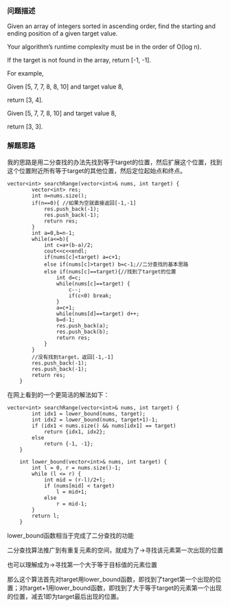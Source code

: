 ### 问题描述

Given an array of integers sorted in ascending order, find the starting and ending position of a given target value. 

Your algorithm’s runtime complexity must be in the order of O(log n). 

If the target is not found in the array, return [-1, -1]. 

For example, 

Given [5, 7, 7, 8, 8, 10] and target value 8, 

return [3, 4].  

Given [5, 7, 7, 8, 10] and target value 8, 

return [3, 3]. 

### 解题思路

我的思路是用二分查找的办法先找到等于target的位置，然后扩展这个位置，找到这个位置附近所有等于target的其他位置，然后定位起始点和终点。

```
vector<int> searchRange(vector<int>& nums, int target) {
        vector<int> res;
        int n=nums.size();
        if(n==0){ //如果为空就直接返回[-1,-1]
            res.push_back(-1);
            res.push_back(-1);
            return res;
        }                
        int a=0,b=n-1;
        while(a<=b){
            int c=a+(b-a)/2;
            cout<<c<<endl;
            if(nums[c]<target) a=c+1;         
            else if(nums[c]>target) b=c-1;//二分查找的基本思路
            else if(nums[c]==target){//找到了target的位置
                int d=c;
                while(nums[c]==target) {
                    c--; 
                    if(c<0) break;
                }                                
                a=c+1;
                while(nums[d]==target) d++;
                b=d-1;
                res.push_back(a);
                res.push_back(b);
                return res;
            }
        }   
        //没有找到target，返回[-1,-1]
        res.push_back(-1);
        res.push_back(-1);
        return res;
    }
```

在网上看到的一个更简洁的解法如下：


```
vector<int> searchRange(vector<int>& nums, int target) {
        int idx1 = lower_bound(nums, target);
        int idx2 = lower_bound(nums, target+1)-1;
        if (idx1 < nums.size() && nums[idx1] == target)
            return {idx1, idx2};
        else
            return {-1, -1};
    }

    int lower_bound(vector<int>& nums, int target) {
        int l = 0, r = nums.size()-1;
        while (l <= r) {
            int mid = (r-l)/2+l;
            if (nums[mid] < target)
                l = mid+1;
            else
                r = mid-1;
        }
        return l;
    }
```

lower_bound函数相当于完成了二分查找的功能 

二分查找算法推广到有重复元素的空间，就成为了→寻找该元素第一次出现的位置


也可以理解成为→寻找第一个大于等于目标值的元素位置


那么这个算法首先对target用lower_bound函数，即找到了target第一个出现的位置；对target+1用lower_bound函数，即找到了大于等于target的元素第一个出现的位置，减去1即为target最后出现的位置。
